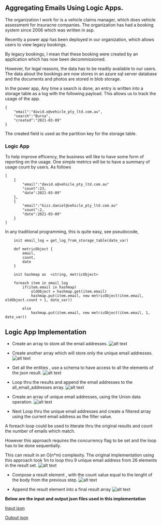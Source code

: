 ## Aggregating Emails Using Logic Apps.
The organization I work for is a vehicle claims manager, which does vehicle assessment for insuracne companies.
The organization has had a booking system since 2006 which was written in asp.

Recently a power app has been deployed in our organization, which allows users to view legacy bookings.

By legacy bookings, I mean that these booking were created by an application which has now been decommissioned.

However, for legal reasons, the data has to be readily available to our users. The data about the bookings are now stores in an azure sql server database and the documents and photos are stored in blob storage.

In the power app, Any time a search is done, an entry is written into a storage table as a log with the following payload. This allows us to track the usage of the app.
```
{
    "email":"david.o@vehicle_pty_ltd.com.au",
    "search":"Burna",
    "created":"2021-03-09"
}

```

The created field is used as the partition key for the storage table.

### Logic App
To help improve efficency, the business will like to have some form of reporting on the usage.
One simple metrics will be to have a summary of usage count by users. As follows
```
[
    {
        "email":"david.o@vehicle_pty_ltd.com.au"
        "count":23,
        "date":2021-03-09"
    },
    {
        "email":"kizz.daniel@vehicle_pty_ltd.com.au"
        "count":2,
        "date":2021-03-09"
    }
]
```

In any traditional programming, this is quite easy, see pseudocode,

```
    init email_log = get_log_from_storage_table(date_var)

    def metricObject {
        email,
        count,
        date
    }

    init hashmap as  <string, metricObject>

    foreach item in email_log
        if(item.email in hashmap)
            oldObject = hashmap.get(item.email)
            hashmap.put(item.email, new metricObject(item.email, oldObject.count + 1, date_var))

        else
            hashmap.put(item.email, new metricObject(item.email, 1, date_var))

```
## Logic App Implementation

- Create an array to store all the email addresses.
![alt text](images\01.png "Initialize an array to store all email addresses")


- Create another array which will store only the unique email addresses.
![alt text](images\02.png "Initialize an array to store all unique email addresses")


- Get all the entities , use a schema to have access to all the elements of the json result.
![alt text](images\03.png "Get all the entities by partition key.")

- Loop thru the results and append the email addresses to the all_email_addresses array.
![alt text](images\04.png "Loop thru results")

- Create an array of unique email addresses, using the Union data operation.
![alt text](images\05.png "Get unique email address only.")


- Next Loop thru the unique email addresses and create a filtered array using the current email address as the filter value.

A foreach loop could be used to itterate thru the original results and count the number of emails which match.

However this approach requires the concurrency flag to be set and the loop has to be done sequentially. 

This can result in an O(n*m) complexity. The original implementation using this approach took 1m to loop thru 9 unique email address from 26 elements in the result set.
![alt text](images\06.png "Loop thru unique email addresses and create filtered array")

- Compose a result element , with the count value equal to the lenght of the body from the previous step.
![alt text](images\08.png "Compose result elment")


- Append the result element into a final result array
![alt text](images\09.png "Compose result elment")


**Below are the input and output json files used in this implementation**

[Input json](images\input.json)

[Output json](images\output.json)